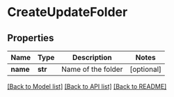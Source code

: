 # CreateUpdateFolder

## Properties
Name | Type | Description | Notes
------------ | ------------- | ------------- | -------------
**name** | **str** | Name of the folder | [optional] 

[[Back to Model list]](../README.md#documentation-for-models) [[Back to API list]](../README.md#documentation-for-api-endpoints) [[Back to README]](../README.md)


